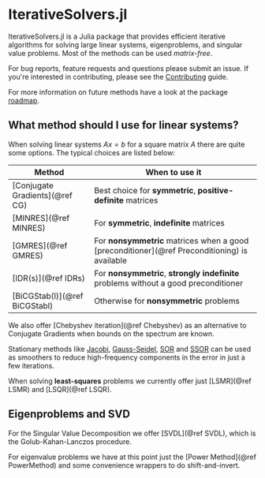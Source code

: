 # IterativeSolvers.jl

IterativeSolvers.jl is a Julia package that provides efficient iterative algorithms for solving large linear systems, eigenproblems, and singular value problems. Most of the methods can be used *matrix-free*.

For bug reports, feature requests and questions please submit an issue. If you're interested in contributing, please see the [Contributing](@ref) guide.

For more information on future methods have a look at the package [roadmap](https://github.com/JuliaLang/IterativeSolvers.jl/issues/1).

## What method should I use for linear systems?

When solving linear systems $Ax = b$ for a square matrix $A$ there are quite some options. The typical choices are listed below:

| Method              | When to use it                                                           |
|---------------------|--------------------------------------------------------------------------|
| [Conjugate Gradients](@ref CG) | Best choice for **symmetric**, **positive-definite** matrices |
| [MINRES](@ref MINRES) | For **symmetric**, **indefinite** matrices |
| [GMRES](@ref GMRES) | For **nonsymmetric** matrices when a good [preconditioner](@ref Preconditioning) is available |
| [IDR(s)](@ref IDRs) | For **nonsymmetric**, **strongly indefinite** problems without a good preconditioner |
| [BiCGStab(l)](@ref BiCGStabl) | Otherwise for **nonsymmetric** problems |

We also offer [Chebyshev iteration](@ref Chebyshev) as an alternative to Conjugate Gradients when bounds on the spectrum are known.

Stationary methods like [Jacobi](@ref), [Gauss-Seidel](@ref), [SOR](@ref) and [SSOR](@ref) can be used as smoothers to reduce high-frequency components in the error in just a few iterations.

When solving **least-squares** problems we currently offer just [LSMR](@ref LSMR) and [LSQR](@ref LSQR).

## Eigenproblems and SVD

For the Singular Value Decomposition we offer [SVDL](@ref SVDL), which is the Golub-Kahan-Lanczos procedure.

For eigenvalue problems we have at this point just the [Power Method](@ref PowerMethod) and some convenience wrappers to do shift-and-invert.
